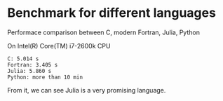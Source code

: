# Benchmark for different languages
Performace comparison between C, modern Fortran, Julia, Python

On Intel(R) Core(TM) i7-2600k CPU
```
C: 5.014 s
Fortran: 3.405 s
Julia: 5.860 s
Python: more than 10 min
```

From it, we can see Julia is a very promising language.

